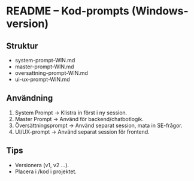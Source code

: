 # README – Kod-prompts (Windows-version)

## Struktur
- system-prompt-WIN.md  
- master-prompt-WIN.md  
- oversattning-prompt-WIN.md  
- ui-ux-prompt-WIN.md  

## Användning
1. System Prompt → Klistra in först i ny session.  
2. Master Prompt → Använd för backend/chatbotlogik.  
3. Översättningsprompt → Använd separat session, mata in SE-frågor.  
4. UI/UX-prompt → Använd separat session för frontend.  

## Tips
- Versionera (v1, v2 …).  
- Placera i /kod i projektet.  
